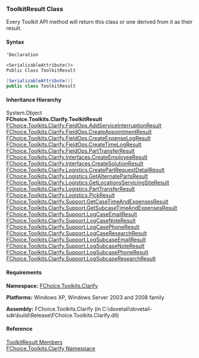 ﻿### ToolkitResult Class

Every Toolkit API method will return this class or one derived from it as their result.

#### Syntax

```vbnet
'Declaration

<SerializableAttribute()>
Public Class ToolkitResult 
```

```csharp
[SerializableAttribute()]
public class ToolkitResult 
```

#### Inheritance Hierarchy

System.Object  
**FChoice.Toolkits.Clarify.ToolkitResult**  
[FChoice.Toolkits.Clarify.FieldOps.AddServiceInterruptionResult](FChoice.Toolkits.Clarify~FChoice.Toolkits.Clarify.FieldOps.AddServiceInterruptionResult.md)  
[FChoice.Toolkits.Clarify.FieldOps.CreateAppointmentResult](FChoice.Toolkits.Clarify~FChoice.Toolkits.Clarify.FieldOps.CreateAppointmentResult.md)  
[FChoice.Toolkits.Clarify.FieldOps.CreateExpenseLogResult](FChoice.Toolkits.Clarify~FChoice.Toolkits.Clarify.FieldOps.CreateExpenseLogResult.md)  
[FChoice.Toolkits.Clarify.FieldOps.CreateTimeLogResult](FChoice.Toolkits.Clarify~FChoice.Toolkits.Clarify.FieldOps.CreateTimeLogResult.md)  
[FChoice.Toolkits.Clarify.FieldOps.PartTransferResult](FChoice.Toolkits.Clarify~FChoice.Toolkits.Clarify.FieldOps.PartTransferResult.md)  
[FChoice.Toolkits.Clarify.Interfaces.CreateEmployeeResult](FChoice.Toolkits.Clarify~FChoice.Toolkits.Clarify.Interfaces.CreateEmployeeResult.md)  
[FChoice.Toolkits.Clarify.Interfaces.CreateSolutionResult](FChoice.Toolkits.Clarify~FChoice.Toolkits.Clarify.Interfaces.CreateSolutionResult.md)  
[FChoice.Toolkits.Clarify.Logistics.CreatePartRequestDetailResult](FChoice.Toolkits.Clarify~FChoice.Toolkits.Clarify.Logistics.CreatePartRequestDetailResult.md)  
[FChoice.Toolkits.Clarify.Logistics.GetAlternatePartsResult](FChoice.Toolkits.Clarify~FChoice.Toolkits.Clarify.Logistics.GetAlternatePartsResult.md)  
[FChoice.Toolkits.Clarify.Logistics.GetLocationsServicingSiteResult](FChoice.Toolkits.Clarify~FChoice.Toolkits.Clarify.Logistics.GetLocationsServicingSiteResult.md)  
[FChoice.Toolkits.Clarify.Logistics.PartTransferResult](FChoice.Toolkits.Clarify~FChoice.Toolkits.Clarify.Logistics.PartTransferResult.md)  
[FChoice.Toolkits.Clarify.Logistics.PickResult](FChoice.Toolkits.Clarify~FChoice.Toolkits.Clarify.Logistics.PickResult.md)  
[FChoice.Toolkits.Clarify.Support.GetCaseTimeAndExpensesResult](FChoice.Toolkits.Clarify~FChoice.Toolkits.Clarify.Support.GetCaseTimeAndExpensesResult.md)  
[FChoice.Toolkits.Clarify.Support.GetSubcaseTimeAndExpensesResult](FChoice.Toolkits.Clarify~FChoice.Toolkits.Clarify.Support.GetSubcaseTimeAndExpensesResult.md)  
[FChoice.Toolkits.Clarify.Support.LogCaseEmailResult](FChoice.Toolkits.Clarify~FChoice.Toolkits.Clarify.Support.LogCaseEmailResult.md)  
[FChoice.Toolkits.Clarify.Support.LogCaseNoteResult](FChoice.Toolkits.Clarify~FChoice.Toolkits.Clarify.Support.LogCaseNoteResult.md)  
[FChoice.Toolkits.Clarify.Support.LogCasePhoneResult](FChoice.Toolkits.Clarify~FChoice.Toolkits.Clarify.Support.LogCasePhoneResult.md)  
[FChoice.Toolkits.Clarify.Support.LogCaseResearchResult](FChoice.Toolkits.Clarify~FChoice.Toolkits.Clarify.Support.LogCaseResearchResult.md)  
[FChoice.Toolkits.Clarify.Support.LogSubcaseEmailResult](FChoice.Toolkits.Clarify~FChoice.Toolkits.Clarify.Support.LogSubcaseEmailResult.md)  
[FChoice.Toolkits.Clarify.Support.LogSubcaseNoteResult](FChoice.Toolkits.Clarify~FChoice.Toolkits.Clarify.Support.LogSubcaseNoteResult.md)  
[FChoice.Toolkits.Clarify.Support.LogSubcasePhoneResult](FChoice.Toolkits.Clarify~FChoice.Toolkits.Clarify.Support.LogSubcasePhoneResult.md)  
[FChoice.Toolkits.Clarify.Support.LogSubcaseResearchResult](FChoice.Toolkits.Clarify~FChoice.Toolkits.Clarify.Support.LogSubcaseResearchResult.md)  

#### Requirements

**Namespace:** [FChoice.Toolkits.Clarify](FChoice.Toolkits.Clarify~FChoice.Toolkits.Clarify_namespace.md)

**Platforms:** Windows XP, Windows Server 2003 and 2008 family

**Assembly:** FChoice.Toolkits.Clarify (in C:\\dovetail\\dovetail-sdk\\build\\Release\\FChoice.Toolkits.Clarify.dll)

#### Reference

[ToolkitResult Members](FChoice.Toolkits.Clarify~FChoice.Toolkits.Clarify.ToolkitResult_members.md)  
[FChoice.Toolkits.Clarify Namespace](FChoice.Toolkits.Clarify~FChoice.Toolkits.Clarify_namespace.md)